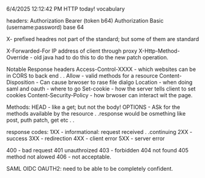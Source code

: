 6/4/2025 12:12:42 PM
HTTP today!
vocabulary

headers:
Authorization Bearer (token b64)
Authorization Basic (username:password) base 64

X- prefixed headres not part of the standard; but some of them are standard

X-Forwarded-For IP address of client through proxy
X-Http-Method-Override - old java had to do this to do the new patch operation.

Notable Response headers
Access-Control-XXXX - which websites can be in CORS to back end . .
Allow - valid methods for a resource
Content-Disposition - Can cause brwoser to rase file dialgo
Location - when doing saml and oauth - where to go
Set-cookie - how the server tells client to set cookies
Content-Security-Policy - how brwoser can interact wit the page.

Methods:
HEAD - like a get; but not the body!
OPTIONS - ASk for the methods available by the resource . .response would be osmething like post, puth patch, get etc . .

response codes:
1XX - informational: request received . .continuing
2XX - success
3XX - redirection
4XX - client error
5XX - server error

400 - bad request
401 unauthroized
403 - forbidden
404 not found
405 method not alowed
406 - not acceptable.

SAML OIDC OAUTH2: need to be able to be completely confident.